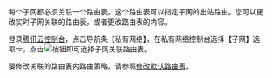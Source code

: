 每个子网都必须关联一个路由表，这个路由表可以指定子网的出站路由。您可以更改实时子网关联的路由表，或者更改路由表的内容。

登录[腾讯云控制台](https://console.qcloud.com/)，点击导航条【私有网络】，在私有网络控制台选择【子网】选项卡，点击![](//mccdn.qcloud.com/img569d9edf77e97.png)按钮即可选择子网关联路由表。

要修改关联的路由表内路由策略，请参照[修改默认路由表](http://www.qcloud.com/doc/product/215/%E4%BF%AE%E6%94%B9%E9%BB%98%E8%AE%A4%E8%B7%AF%E7%94%B1%E8%A1%A8)。